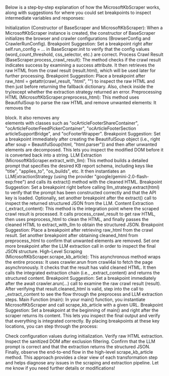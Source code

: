 Below is a step‐by‐step explanation of how the MicrosoftKbScraper works, along with suggestions for where you could set breakpoints to inspect intermediate variables and responses:

Initialization (Constructor of BaseScraper and MicrosoftKbScraper):
When a MicrosoftKbScraper instance is created, the constructor of BaseScraper initializes the browser and crawler configurations (BrowserConfig and CrawlerRunConfig).
Breakpoint Suggestion: Set a breakpoint right after self.run_config = ... in BaseScraper.init to verify that the config values (word_count_threshold, css_selector, etc.) are correct.
Process Crawl Result (BaseScraper.process_crawl_result):
The method checks if the crawl result indicates success by examining a success attribute.
It then retrieves the raw HTML from the crawl result (result.html), which will be used later for further processing.
Breakpoint Suggestion: Place a breakpoint after raw_html = getattr(crawl_result, "html", "") to inspect the raw HTML and then just before returning the fallback dictionary. Also, check inside the try/except whether the extraction strategy returned an error.
Preprocessing HTML (MicrosoftKbScraper.preprocess_html):
This method uses BeautifulSoup to parse the raw HTML and remove unwanted elements:
It removes the <div id="supLeftNav"> block.
It also removes any <div> elements with classes such as "ocArticleFooterShareContainer", "ocArticleFooterFeedPickerContainer", "ocArticleFooterSection articleSupportBridge", and "ocFooterWrapper".
Breakpoint Suggestion: Set a breakpoint immediately after creating the BeautifulSoup object (i.e., right after soup = BeautifulSoup(html, "html.parser")) and then after unwanted elements are decomposed. This lets you inspect the modified DOM before it is converted back into a string.
LLM Extraction (MicrosoftKbScraper.extract_with_llm):
This method builds a detailed prompt that specifies the desired KB report schema, including keys like "title", "applies_to", "os_builds", etc.
It then instantiates an LLMExtractionStrategy (using the provider "google/gemini-2.0-flash-exp:free") and calls its extract() method with the cleaned HTML.
Breakpoint Suggestion:
Set a breakpoint right before calling llm_strategy.extract(html) to verify that the prompt has been constructed correctly and that the API key is loaded.
Optionally, set another breakpoint after the extract() call to inspect the returned structured JSON from the LLM.
Content Extraction (_extract_content):
This method is the integration point where the scraped crawl result is processed. It calls process_crawl_result to get raw HTML, then uses preprocess_html to clean the HTML, and finally passes the cleaned HTML to extract_with_llm to obtain the structured JSON.
Breakpoint Suggestion:
Place a breakpoint after retrieving raw_html from the crawl result.
Set another breakpoint after obtaining cleaned_html from preprocess_html to confirm that unwanted elements are removed.
Set one more breakpoint after the LLM extraction call in order to inspect the final JSON structure.
High-Level Scraping (MicrosoftKbScraper.scrape_kb_article):
This asynchronous method wraps the entire process:
It uses crawler.arun from crawl4ai to fetch the page asynchronously.
It checks that the result has valid cleaned HTML.
It then calls the integrated extraction chain (i.e., _extract_content) and returns the structured content.
Breakpoint Suggestion:
Set a breakpoint immediately after the await crawler.arun(...) call to examine the raw crawl result (result).
After verifying that result.cleaned_html is valid, step into the call to _extract_content to see the flow through the preprocess and LLM extraction steps.
Main Function (main):
In your main() function, you instantiate MicrosoftKbScraper and call scrape_kb_article with a given URL.
Breakpoint Suggestion: Set a breakpoint at the beginning of main() and right after the scraper returns its content. This lets you inspect the final output and verify that everything is integrated correctly.
By placing breakpoints at these key locations, you can step through the process:

Check configuration values during initialization.
Verify raw HTML extraction.
Inspect the sanitized DOM after exclusion filtering.
Confirm that the LLM prompt is correct and that the extraction returns the structured JSON.
Finally, observe the end-to-end flow in the high-level scrape_kb_article method.
This approach provides a clear view of each transformation step and helps diagnose any issues in the scraping and extraction pipeline. Let me know if you need further details or modifications!
